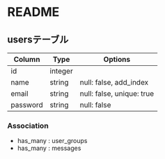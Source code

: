 # README

## usersテーブル

|Column|Type|Options|
|------|----|-------|
|id|integer||
|name|string|null: false, add_index|
|email|string|null: false, unique: true|
|password|string|null: false|

### Association
- has_many : user_groups
- has_many : messages
